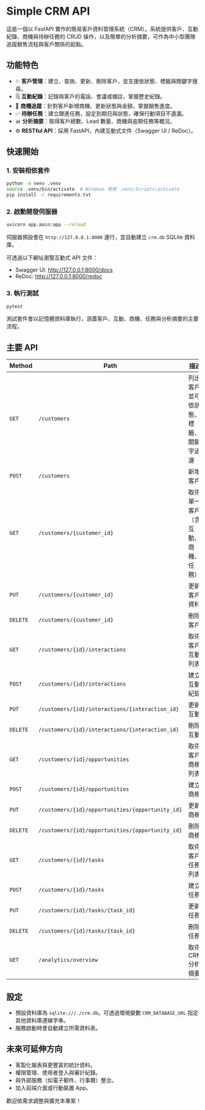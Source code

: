# Simple CRM API

這是一個以 FastAPI 實作的簡易客戶資料管理系統（CRM）。系統提供客戶、互動紀錄、商機與待辦任務的 CRUD 操作，以及簡單的分析摘要，可作為中小型團隊追蹤銷售流程與客戶關係的起點。

## 功能特色

- ✨ **客戶管理**：建立、查詢、更新、刪除客戶，並支援依狀態、標籤與關鍵字搜尋。
- 🗒️ **互動紀錄**：記錄與客戶的電話、會議或備註，掌握歷史紀錄。
- 💼 **商機追蹤**：針對客戶新增商機、更新狀態與金額，掌握銷售進度。
- ✅ **待辦任務**：建立跟進任務，設定到期日與狀態，確保行動項目不遺漏。
- 📊 **分析摘要**：取得客戶總數、Lead 數量、商機與逾期任務等概況。
- ⚙️ **RESTful API**：採用 FastAPI，內建互動式文件（Swagger UI / ReDoc）。

## 快速開始

### 1. 安裝相依套件

```bash
python -m venv .venv
source .venv/bin/activate  # Windows 使用 .venv\Scripts\activate
pip install -r requirements.txt
```

### 2. 啟動開發伺服器

```bash
uvicorn app.main:app --reload
```

伺服器預設會在 `http://127.0.0.1:8000` 運行，並自動建立 `crm.db` SQLite 資料庫。

可透過以下網址瀏覽互動式 API 文件：

- Swagger UI: <http://127.0.0.1:8000/docs>
- ReDoc: <http://127.0.0.1:8000/redoc>

### 3. 執行測試

```bash
pytest
```

測試套件會以記憶體資料庫執行，涵蓋客戶、互動、商機、任務與分析摘要的主要流程。

## 主要 API

| Method | Path | 描述 |
| --- | --- | --- |
| `GET` | `/customers` | 列出客戶並可依狀態、標籤、關鍵字過濾 |
| `POST` | `/customers` | 新增客戶 |
| `GET` | `/customers/{customer_id}` | 取得單一客戶（含互動、商機、任務） |
| `PUT` | `/customers/{customer_id}` | 更新客戶資料 |
| `DELETE` | `/customers/{customer_id}` | 刪除客戶 |
| `GET` | `/customers/{id}/interactions` | 取得客戶互動列表 |
| `POST` | `/customers/{id}/interactions` | 建立互動紀錄 |
| `PUT` | `/customers/{id}/interactions/{interaction_id}` | 更新互動 |
| `DELETE` | `/customers/{id}/interactions/{interaction_id}` | 刪除互動 |
| `GET` | `/customers/{id}/opportunities` | 取得客戶商機列表 |
| `POST` | `/customers/{id}/opportunities` | 建立商機 |
| `PUT` | `/customers/{id}/opportunities/{opportunity_id}` | 更新商機 |
| `DELETE` | `/customers/{id}/opportunities/{opportunity_id}` | 刪除商機 |
| `GET` | `/customers/{id}/tasks` | 取得客戶任務列表 |
| `POST` | `/customers/{id}/tasks` | 建立任務 |
| `PUT` | `/customers/{id}/tasks/{task_id}` | 更新任務 |
| `DELETE` | `/customers/{id}/tasks/{task_id}` | 刪除任務 |
| `GET` | `/analytics/overview` | 取得 CRM 分析摘要 |

## 設定

- 預設資料庫為 `sqlite:///./crm.db`。可透過環境變數 `CRM_DATABASE_URL` 指定其他資料庫連線字串。
- 服務啟動時會自動建立所需資料表。

## 未來可延伸方向

- 客製化報表與更豐富的統計資料。
- 權限管理、使用者登入與審計紀錄。
- 與外部服務（如電子郵件、行事曆）整合。
- 加入前端介面或行動裝置 App。

歡迎依需求調整與擴充本專案！
